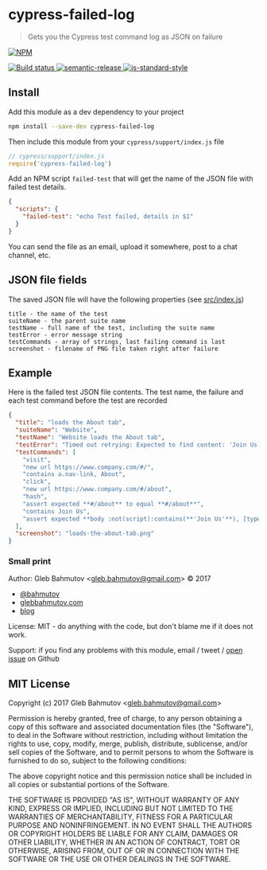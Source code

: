# cypress-failed-log

> Gets you the Cypress test command log as JSON on failure

[![NPM][npm-icon] ][npm-url]

[![Build status][ci-image] ][ci-url]
[![semantic-release][semantic-image] ][semantic-url]
[![js-standard-style][standard-image]][standard-url]

## Install

Add this module as a dev dependency to your project

```sh
npm install --save-dev cypress-failed-log
```

Then include this module from your `cypress/support/index.js` file

```js
// cypress/support/index.js
require('cypress-failed-log')
```

Add an NPM script `failed-test` that will get the name of the JSON file
with failed test details.

```json
{
  "scripts": {
    "failed-test": "echo Test failed, details in $1"
  }
}
```

You can send the file as an email, upload it somewhere, post to a chat
channel, etc.

## JSON file fields

The saved JSON file will have the following properties (see
[src/index.js](src/index.js#L67))

```
title - the name of the test
suiteName - the parent suite name
testName - full name of the test, including the suite name
testError - error message string
testCommands - array of strings, last failing command is last
screenshot - filename of PNG file taken right after failure
```

## Example

Here is the failed test JSON file contents. The test name, the failure
and each test command before the test are recorded

```json
{
  "title": "loads the About tab",
  "suiteName": "Website",
  "testName": "Website loads the About tab",
  "testError": "Timed out retrying: Expected to find content: 'Join Us' but never did.",
  "testCommands": [
    "visit",
    "new url https://www.company.com/#/",
    "contains a.nav-link, About",
    "click",
    "new url https://www.company.com/#/about",
    "hash",
    "assert expected **#/about** to equal **#/about**",
    "contains Join Us",
    "assert expected **body :not(script):contains(**'Join Us'**), [type='submit'][value~='Join Us']** to exist in the DOM"
  ],
  "screenshot": "loads-the-about-tab.png"
}
```

### Small print

Author: Gleb Bahmutov &lt;gleb.bahmutov@gmail.com&gt; &copy; 2017

* [@bahmutov](https://twitter.com/bahmutov)
* [glebbahmutov.com](http://glebbahmutov.com)
* [blog](http://glebbahmutov.com/blog)

License: MIT - do anything with the code, but don't blame me if it does not work.

Support: if you find any problems with this module, email / tweet /
[open issue](https://github.com/bahmutov/cypress-failed-log/issues) on Github

## MIT License

Copyright (c) 2017 Gleb Bahmutov &lt;gleb.bahmutov@gmail.com&gt;

Permission is hereby granted, free of charge, to any person
obtaining a copy of this software and associated documentation
files (the "Software"), to deal in the Software without
restriction, including without limitation the rights to use,
copy, modify, merge, publish, distribute, sublicense, and/or sell
copies of the Software, and to permit persons to whom the
Software is furnished to do so, subject to the following
conditions:

The above copyright notice and this permission notice shall be
included in all copies or substantial portions of the Software.

THE SOFTWARE IS PROVIDED "AS IS", WITHOUT WARRANTY OF ANY KIND,
EXPRESS OR IMPLIED, INCLUDING BUT NOT LIMITED TO THE WARRANTIES
OF MERCHANTABILITY, FITNESS FOR A PARTICULAR PURPOSE AND
NONINFRINGEMENT. IN NO EVENT SHALL THE AUTHORS OR COPYRIGHT
HOLDERS BE LIABLE FOR ANY CLAIM, DAMAGES OR OTHER LIABILITY,
WHETHER IN AN ACTION OF CONTRACT, TORT OR OTHERWISE, ARISING
FROM, OUT OF OR IN CONNECTION WITH THE SOFTWARE OR THE USE OR
OTHER DEALINGS IN THE SOFTWARE.

[npm-icon]: https://nodei.co/npm/cypress-failed-log.svg?downloads=true
[npm-url]: https://npmjs.org/package/cypress-failed-log
[ci-image]: https://travis-ci.org/bahmutov/cypress-failed-log.svg?branch=master
[ci-url]: https://travis-ci.org/bahmutov/cypress-failed-log
[semantic-image]: https://img.shields.io/badge/%20%20%F0%9F%93%A6%F0%9F%9A%80-semantic--release-e10079.svg
[semantic-url]: https://github.com/semantic-release/semantic-release
[standard-image]: https://img.shields.io/badge/code%20style-standard-brightgreen.svg
[standard-url]: http://standardjs.com/
